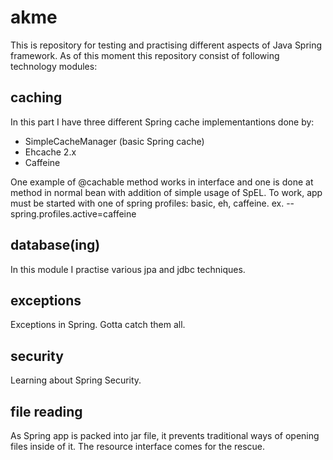 # akme
This is repository for testing and practising different aspects of Java Spring framework. As of this moment this repository consist of following technology modules:

## caching
In this part I have three different Spring cache implementantions done by:
- SimpleCacheManager (basic Spring cache)
- Ehcache 2.x
- Caffeine

One example of @cachable method works in interface and one is done at method in normal bean with addition of simple usage of SpEL.
To work, app must be started with one of spring profiles: basic, eh, caffeine.
ex. --spring.profiles.active=caffeine

## database(ing)

In this module I practise various jpa and jdbc techniques.
## exceptions

Exceptions in Spring. Gotta catch them all.

## security

Learning about Spring Security.

## file reading

As Spring app is packed into jar file, it prevents traditional ways of opening files inside of it. The resource interface comes for the rescue.